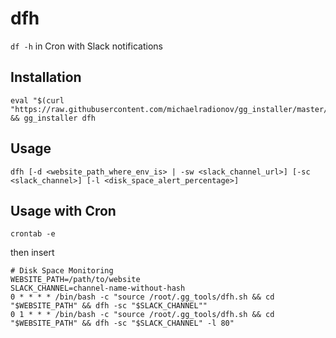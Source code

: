 # dfh
`df -h` in Cron with Slack notifications

## Installation

```shell
eval "$(curl "https://raw.githubusercontent.com/michaelradionov/gg_installer/master/gg_installer.sh")" && gg_installer dfh
```

## Usage

```shell
dfh [-d <website_path_where_env_is> | -sw <slack_channel_url>] [-sс <slack_channel>] [-l <disk_space_alert_percentage>]
```

## Usage with Cron

```shell
crontab -e
```
then insert
```shell
# Disk Space Monitoring
WEBSITE_PATH=/path/to/website
SLACK_CHANNEL=channel-name-without-hash
0 * * * * /bin/bash -c "source /root/.gg_tools/dfh.sh && cd "$WEBSITE_PATH" && dfh -sc "$SLACK_CHANNEL""
0 1 * * * /bin/bash -c "source /root/.gg_tools/dfh.sh && cd "$WEBSITE_PATH" && dfh -sc "$SLACK_CHANNEL" -l 80"
```